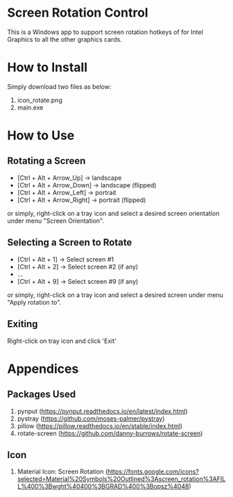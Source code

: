 # Screen Rotation Control

This is a Windows app to support screen rotation hotkeys of for Intel Graphics to all the other graphics cards.


# How to Install

Simply download two files as below:
1. icon_rotate.png
2. main.exe

# How to Use

## Rotating a Screen

- [Ctrl + Alt + Arrow_Up] -> landscape
- [Ctrl + Alt + Arrow_Down] -> landscape (flipped)
- [Ctrl + Alt + Arrow_Left] -> portrait
- [Ctrl + Alt + Arrow_Right] -> portrait (flipped)

or simply, right-click on a tray icon and select a desired screen orientation under menu "Screen Orientation".

## Selecting a Screen to Rotate

- [Ctrl + Alt + 1] -> Select screen #1
- [Ctrl + Alt + 2] -> Select screen #2 (if any)
- ...
- [Ctrl + Alt + 9] -> Select screen #9 (if any)

or simply, right-click on a tray icon and select a desired screen under menu "Apply rotation to".

## Exiting

Right-click on tray icon and click 'Exit'

# Appendices

## Packages Used

1. pynput (https://pynput.readthedocs.io/en/latest/index.html)
2. pystray (https://github.com/moses-palmer/pystray)
3. pillow (https://pillow.readthedocs.io/en/stable/index.html)
4. rotate-screen (https://github.com/danny-burrows/rotate-screen)

## Icon

1. Material Icon: Screen Rotation (https://fonts.google.com/icons?selected=Material%20Symbols%20Outlined%3Ascreen_rotation%3AFILL%400%3Bwght%40400%3BGRAD%400%3Bopsz%4048)
